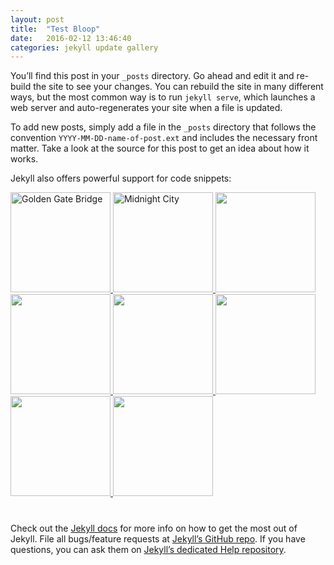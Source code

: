 ```yaml
---
layout: post
title:  "Test Bloop"
date:   2016-02-12 13:46:40
categories: jekyll update gallery
---
```

You’ll find this post in your `_posts` directory. Go ahead and edit it and re-build the site to see your changes. You can rebuild the site in many different ways, but the most common way is to run `jekyll serve`, which launches a web server and auto-regenerates your site when a file is updated.

To add new posts, simply add a file in the `_posts` directory that follows the convention `YYYY-MM-DD-name-of-post.ext` and includes the necessary front matter. Take a look at the source for this post to get an idea about how it works.

Jekyll also offers powerful support for code snippets:

<style>
/*!
 * baguetteBox.js
 * @author  feimosi
 * @version 1.9.1
 * @url https://github.com/feimosi/baguetteBox.js
 */
#baguetteBox-overlay {
  display: none;
  opacity: 0;
  position: fixed;
  overflow: hidden;
  top: 0;
  left: 0;
  width: 100%;
  height: 100%;
  z-index: 1000000;
  background-color: #222;
  background-color: rgba(0, 0, 0, 0.8);
  -webkit-transition: opacity .5s ease;
  transition: opacity .5s ease; }
  #baguetteBox-overlay.visible {
    opacity: 1; }
  #baguetteBox-overlay .full-image {
    display: inline-block;
    position: relative;
    width: 100%;
    height: 100%;
    text-align: center; }
    #baguetteBox-overlay .full-image figure {
      display: inline;
      margin: 0;
      height: 100%; }
    #baguetteBox-overlay .full-image img {
      display: inline-block;
      width: auto;
      height: auto;
      max-height: 100%;
      max-width: 100%;
      vertical-align: middle;
      -webkit-box-shadow: 0 0 8px rgba(0, 0, 0, 0.6);
         -moz-box-shadow: 0 0 8px rgba(0, 0, 0, 0.6);
              box-shadow: 0 0 8px rgba(0, 0, 0, 0.6); }
    #baguetteBox-overlay .full-image figcaption {
      display: block;
      position: absolute;
      bottom: 0;
      width: 100%;
      text-align: center;
      line-height: 1.8;
      white-space: normal;
      color: #ccc;
      background-color: #000;
      background-color: rgba(0, 0, 0, 0.6);
      font-family: sans-serif; }
    #baguetteBox-overlay .full-image:before {
      content: "";
      display: inline-block;
      height: 50%;
      width: 1px;
      margin-right: -1px; }

#baguetteBox-slider {
  position: absolute;
  left: 0;
  top: 0;
  height: 100%;
  width: 100%;
  white-space: nowrap;
  -webkit-transition: left .4s ease, -webkit-transform .4s ease;
  transition: left .4s ease, -webkit-transform .4s ease;
  transition: left .4s ease, transform .4s ease;
  transition: left .4s ease, transform .4s ease, -webkit-transform .4s ease, -moz-transform .4s ease; }
  #baguetteBox-slider.bounce-from-right {
    -webkit-animation: bounceFromRight .4s ease-out;
            animation: bounceFromRight .4s ease-out; }
  #baguetteBox-slider.bounce-from-left {
    -webkit-animation: bounceFromLeft .4s ease-out;
            animation: bounceFromLeft .4s ease-out; }

@-webkit-keyframes bounceFromRight {
  0% {
    margin-left: 0; }
  50% {
    margin-left: -30px; }
  100% {
    margin-left: 0; } }

@keyframes bounceFromRight {
  0% {
    margin-left: 0; }
  50% {
    margin-left: -30px; }
  100% {
    margin-left: 0; } }

@-webkit-keyframes bounceFromLeft {
  0% {
    margin-left: 0; }
  50% {
    margin-left: 30px; }
  100% {
    margin-left: 0; } }

@keyframes bounceFromLeft {
  0% {
    margin-left: 0; }
  50% {
    margin-left: 30px; }
  100% {
    margin-left: 0; } }

.baguetteBox-button#next-button, .baguetteBox-button#previous-button {
  top: 50%;
  top: calc(50% - 30px);
  width: 44px;
  height: 60px; }

.baguetteBox-button {
  position: absolute;
  cursor: pointer;
  outline: none;
  padding: 0;
  margin: 0;
  border: 0;
  -moz-border-radius: 15%;
       border-radius: 15%;
  background-color: #323232;
  background-color: rgba(50, 50, 50, 0.5);
  color: #ddd;
  font: 1.6em sans-serif;
  -webkit-transition: background-color .4s ease;
  transition: background-color .4s ease; }
  .baguetteBox-button:focus, .baguetteBox-button:hover {
    background-color: rgba(50, 50, 50, 0.9); }
  .baguetteBox-button#next-button {
    right: 2%; }
  .baguetteBox-button#previous-button {
    left: 2%; }
  .baguetteBox-button#close-button {
    top: 20px;
    right: 2%;
    right: calc(2% + 6px);
    width: 30px;
    height: 30px; }
  .baguetteBox-button svg {
    position: absolute;
    left: 0;
    top: 0; }

/*
    Preloader
    Borrowed from http://tobiasahlin.com/spinkit/
*/
.baguetteBox-spinner {
  width: 40px;
  height: 40px;
  display: inline-block;
  position: absolute;
  top: 50%;
  left: 50%;
  margin-top: -20px;
  margin-left: -20px; }

.baguetteBox-double-bounce1,
.baguetteBox-double-bounce2 {
  width: 100%;
  height: 100%;
  -moz-border-radius: 50%;
       border-radius: 50%;
  background-color: #fff;
  opacity: .6;
  position: absolute;
  top: 0;
  left: 0;
  -webkit-animation: bounce 2s infinite ease-in-out;
          animation: bounce 2s infinite ease-in-out; }

.baguetteBox-double-bounce2 {
  -webkit-animation-delay: -1s;
          animation-delay: -1s; }

@-webkit-keyframes bounce {
  0%, 100% {
    -webkit-transform: scale(0);
            transform: scale(0); }
  50% {
    -webkit-transform: scale(1);
            transform: scale(1); } }

@keyframes bounce {
  0%, 100% {
    -webkit-transform: scale(0);
       -moz-transform: scale(0);
            transform: scale(0); }
  50% {
    -webkit-transform: scale(1);
       -moz-transform: scale(1);
            transform: scale(1); } }

  .gallery {
    margin-bottom: 2.5rem;
  }
  .gallery img {
    width: 160px;
  }
</style>



<div class="baguetteBoxOne gallery">


  <a href="https://feimosi.github.io/baguetteBox.js/img/1-1.jpg" data-caption="Golden Gate derp">
      <img src="https://feimosi.github.io/baguetteBox.js/img/thumbs/1-1.jpg" alt="Golden Gate Bridge">
  </a>
  <a href="https://feimosi.github.io/baguetteBox.js/img/1-2.jpg" title="Midnight City">
      <img src="https://feimosi.github.io/baguetteBox.js/img/thumbs/1-2.jpg" alt="Midnight City">
  </a>
  <a href="https://feimosi.github.io/baguetteBox.js/img/1-3.jpg">
      <img src="https://feimosi.github.io/baguetteBox.js/img/thumbs/1-3.jpg" alt="">
  </a>
  <a href="https://feimosi.github.io/baguetteBox.js/img/1-4.jpg">
      <img src="https://feimosi.github.io/baguetteBox.js/img/thumbs/1-4.jpg" alt="">
  </a>
  <a href="https://feimosi.github.io/baguetteBox.js/img/1-5.jpg">
      <img src="https://feimosi.github.io/baguetteBox.js/img/thumbs/1-5.jpg" alt="">
  </a>
  <a href="https://feimosi.github.io/baguetteBox.js/img/1-6.jpg">
      <img src="https://feimosi.github.io/baguetteBox.js/img/thumbs/1-6.jpg" alt="">
  </a>
  <a href="https://feimosi.github.io/baguetteBox.js/img/1-7.jpg">
      <img src="https://feimosi.github.io/baguetteBox.js/img/thumbs/1-7.jpg" alt="">
  </a>
  <a href="https://feimosi.github.io/baguetteBox.js/img/1-8.jpg">
      <img src="https://feimosi.github.io/baguetteBox.js/img/thumbs/1-8.jpg" alt="">
  </a>
</div>



<div>
  <script src="https://feimosi.github.io/baguetteBox.js/js/baguetteBox.js"></script>
  <script>
    baguetteBox.run('.baguetteBoxOne');
  </script>
</div>


Check out the [Jekyll docs][jekyll] for more info on how to get the most out of Jekyll. File all bugs/feature requests at [Jekyll’s GitHub repo][jekyll-gh]. If you have questions, you can ask them on [Jekyll’s dedicated Help repository][jekyll-help].

[jekyll]:      http://jekyllrb.com
[jekyll-gh]:   https://github.com/jekyll/jekyll
[jekyll-help]: https://github.com/jekyll/jekyll-help


